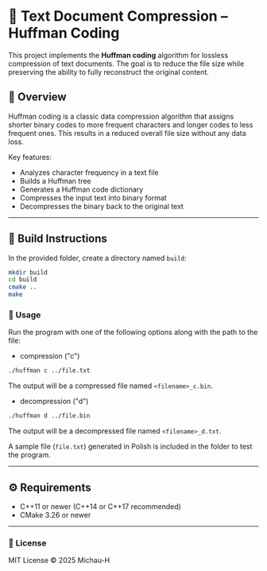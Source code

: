 # 📄 Text Document Compression – Huffman Coding


This project implements the **Huffman coding** algorithm for lossless compression of text documents. The goal is to reduce the file size while preserving the ability to fully reconstruct the original content.

## 🧠 Overview

Huffman coding is a classic data compression algorithm that assigns shorter binary codes to more frequent characters and longer codes to less frequent ones. This results in a reduced overall file size without any data loss.

Key features:

- Analyzes character frequency in a text file
- Builds a Huffman tree
- Generates a Huffman code dictionary
- Compresses the input text into binary format
- Decompresses the binary back to the original text

---

## 🔧 Build Instructions

In the provided folder, create a directory named `build`:

```bash
mkdir build
cd build
cmake ..
make
```

### 📌 Usage
Run the program with one of the following options along with the path to the file:

- compression ("c")
```bash 
./huffman c ../file.txt
```
The output will be a compressed file named `<filename>_c.bin`.

- decompression ("d")
```bash 
./huffman d ../file.bin
```
The output will be a decompressed file named `<filename>_d.txt`.

A sample file (`file.txt`) generated in Polish is included in the folder to test the program.

---

## ⚙️ Requirements
- C++11 or newer (C++14 or C++17 recommended)  
- CMake 3.26 or newer

---

### 📝 License

MIT License © 2025 Michau-H
